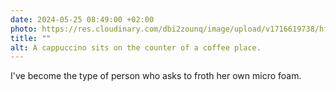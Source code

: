 ```yaml
---
date: 2024-05-25 08:49:00 +02:00
photo: https://res.cloudinary.com/dbi2zounq/image/upload/v1716619738/hflkp6nlf7dwgkecbjri.jpg
title: ""
alt: A cappuccino sits on the counter of a coffee place. 
---
```

I've become the type of person who asks to froth her own micro foam. 
